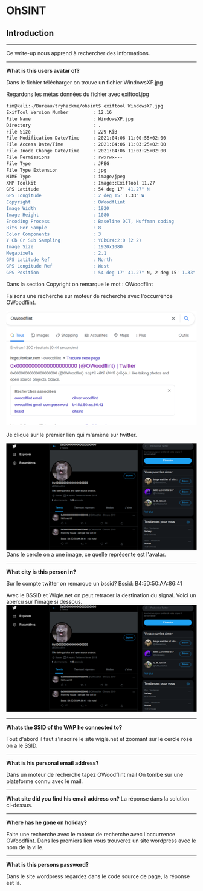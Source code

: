 # OhSINT #

## Introduction ## 
***
Ce write-up nous apprend à rechercher des informations.

***
**What is this users avatar of?**

Dans le fichier télécharger on trouve un fichier WindowsXP.jpg

Regardons les métas données du fichier avec exiftool.jpg
 
 ```bash
 tim@kali:~/Bureau/tryhackme/ohsint$ exiftool WindowsXP.jpg 
ExifTool Version Number         : 12.16
File Name                       : WindowsXP.jpg
Directory                       : .
File Size                       : 229 KiB
File Modification Date/Time     : 2021:04:06 11:00:55+02:00
File Access Date/Time           : 2021:04:06 11:03:25+02:00
File Inode Change Date/Time     : 2021:04:06 11:03:25+02:00
File Permissions                : rwxrwx---
File Type                       : JPEG
File Type Extension             : jpg
MIME Type                       : image/jpeg
XMP Toolkit                     : Image::ExifTool 11.27
GPS Latitude                    : 54 deg 17' 41.27" N
GPS Longitude                   : 2 deg 15' 1.33" W
Copyright                       : OWoodflint
Image Width                     : 1920
Image Height                    : 1080
Encoding Process                : Baseline DCT, Huffman coding
Bits Per Sample                 : 8
Color Components                : 3
Y Cb Cr Sub Sampling            : YCbCr4:2:0 (2 2)
Image Size                      : 1920x1080
Megapixels                      : 2.1
GPS Latitude Ref                : North
GPS Longitude Ref               : West
GPS Position                    : 54 deg 17' 41.27" N, 2 deg 15' 1.33" W
```

Dans la section Copyright on remarque le mot : OWoodflint

Faisons une recherche sur moteur de recherche avec l'occurrence  OWoodflint.

![Moteur-recherche](./moteur-recherche.png)

Je clique sur le premier lien qui m'amène sur twitter.

![twitter](./twitter.png)
Dans le cercle on a une image, ce quelle représente est l'avatar.

***

**What city is this person in?**

Sur le compte twitter on remarque un bssid?
Bssid: B4:5D:50:AA:86:41

Avec le BSSID et Wigle.net on peut retracer la destination du signal.
Voici un apercu sur l'image si dessous.
![twitter](./twitter.png)

***

**Whats the SSID of the WAP he connected to?**

Tout d'abord il faut s'inscrire le site wigle.net et zoomant sur le cercle rose on a le SSID.

***

**What is his personal email address?**

Dans un moteur de recherche tapez OWoodflint mail
On tombe sur une plateforme connu avec le mail.

***

**What site did you find his email address on?**
La réponse dans la solution ci-dessus.

***

**Where has he gone on holiday?**

Faite une recherche avec le moteur de recherche avec l'occurrence  OWoodflint.
Dans les premiers lien vous trouverez un site wordpress avec le nom de la ville.

***

**What is this persons password?**

Dans le site wordpress regardez dans le code source de page, la réponse est là.